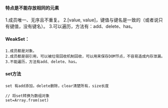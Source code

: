 
#### 特点是不能存放相同的元素
1.成员唯一、无序且不重复。
2.[value, value]，键值与键名是一致的（或者说只有键值，没有键名）。
3.可以遍历，方法有：add、delete、has。

#### WeakSet：
```
1.成员都是对象。
2.成员都是弱引用，可以被垃圾回收机制回收，可以用来保存DOM节点，不容易造成内存泄漏。
3.不能遍历，方法有add、delete、has。
```

#### set方法
```
set 有add添加，delete删除，clear清楚所有，size长度

// 将set转换为数组对象
set=Array.from(set)
```